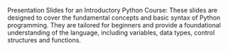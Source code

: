 Presentation Slides for an Introductory Python Course: These slides are designed to cover the fundamental concepts and basic syntax of Python programming. They are tailored for beginners and provide a foundational understanding of the language, including variables, data types, control structures and functions.
